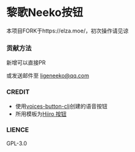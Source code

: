 # 黎歌Neeko按钮

本项目FORK于https://elza.moe/，初次操作请见谅

### 贡献方法
新增可以直接PR

或发送邮件至 ligeneeko@qq.com

### CREDIT

- 使用[voices-button-cli](https://github.com/blacktunes/voices-button-cli)创建的语音按钮
- 所用模板为[Hiiro 按钮](https://github.com/blacktunes/hiiro-button)
###  LIENCE

GPL-3.0
